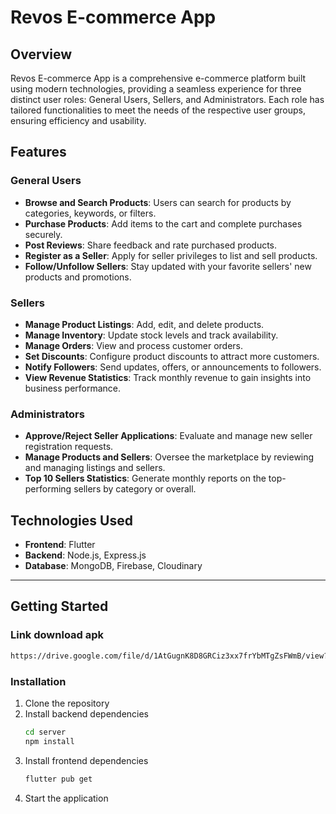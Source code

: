 # Revos E-commerce App

## Overview
Revos E-commerce App is a comprehensive e-commerce platform built using modern technologies, providing a seamless experience for three distinct user roles: General Users, Sellers, and Administrators. Each role has tailored functionalities to meet the needs of the respective user groups, ensuring efficiency and usability.

## Features

### General Users
- **Browse and Search Products**: Users can search for products by categories, keywords, or filters.
- **Purchase Products**: Add items to the cart and complete purchases securely.
- **Post Reviews**: Share feedback and rate purchased products.
- **Register as a Seller**: Apply for seller privileges to list and sell products.
- **Follow/Unfollow Sellers**: Stay updated with your favorite sellers' new products and promotions.

### Sellers
- **Manage Product Listings**: Add, edit, and delete products.
- **Manage Inventory**: Update stock levels and track availability.
- **Manage Orders**: View and process customer orders.
- **Set Discounts**: Configure product discounts to attract more customers.
- **Notify Followers**: Send updates, offers, or announcements to followers.
- **View Revenue Statistics**: Track monthly revenue to gain insights into business performance.

### Administrators
- **Approve/Reject Seller Applications**: Evaluate and manage new seller registration requests.
- **Manage Products and Sellers**: Oversee the marketplace by reviewing and managing listings and sellers.
- **Top 10 Sellers Statistics**: Generate monthly reports on the top-performing sellers by category or overall.

## Technologies Used
- **Frontend**: Flutter
- **Backend**: Node.js, Express.js
- **Database**: MongoDB, Firebase, Cloudinary

---
## Getting Started
### Link download apk
  ```bash
https://drive.google.com/file/d/1AtGugnK8D8GRCiz3xx7frYbMTgZsFWmB/view?usp=drive_link
  ```
### Installation
1. Clone the repository
2. Install backend dependencies
   ```bash
   cd server
   npm install
   ```
3. Install frontend dependencies
   ```bash
   flutter pub get
   ```
4. Start the application
